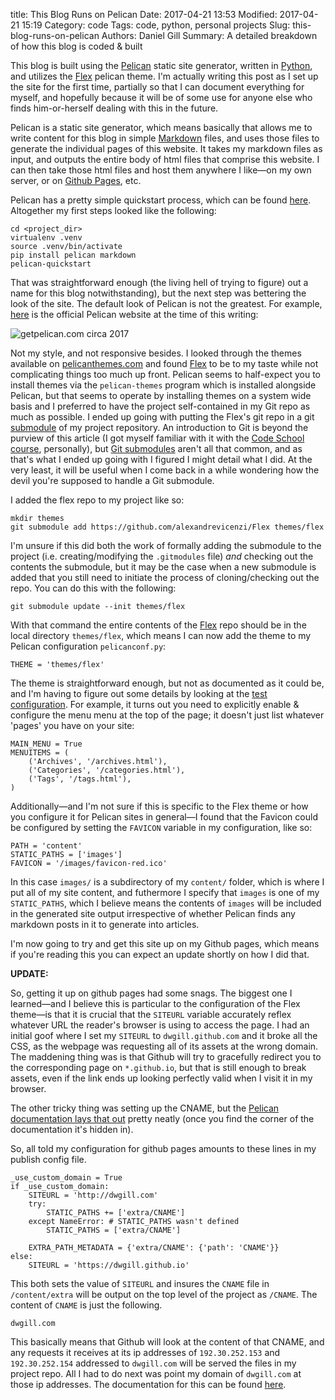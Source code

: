 title: This Blog Runs on Pelican
Date: 2017-04-21 13:53
Modified: 2017-04-21 15:19
Category: code
Tags: code, python, personal projects
Slug: this-blog-runs-on-pelican
Authors: Daniel Gill
Summary: A detailed breakdown of how this blog is coded & built

This blog is built using the [Pelican][pelican] static site generator,
written in [Python][python], and utilizes the [Flex][flex] pelican theme.
I'm actually writing this post as I set up the site for the first time,
partially so that I can document everything for myself, and hopefully
because it will be of some use for anyone else who finds him-or-herself
dealing with this in the future.

Pelican is a static site generator, which means basically that allows me
to write content for this blog in simple [Markdown][markdown] files,
and uses those files to generate the individual pages of this website.
It takes my markdown files as input, and outputs the entire body of
html files that comprise this website. I can then take those html
files and host them anywhere I like—on my own server, or on 
[Github Pages][ghpages], etc.

Pelican has a pretty simple quickstart process, which can be found
[here][pelican-quickstart]. Altogether my first steps looked like the
following:


    cd <project_dir>
    virtualenv .venv
    source .venv/bin/activate
    pip install pelican markdown
    pelican-quickstart


That was straightforward enough (the living hell of trying to figure)
out a name for this blog notwithstanding), but the next step was
bettering the look of the site. The default look of Pelican is not the
greatest. For example, [here][pelican-site] is the official Pelican
website at the time of this writing:

![getpelican.com circa 2017]({filename}/images/code/getpelican-site-2017-04-20.png)

Not my style, and not responsive besides. I looked through the themes
available on [pelicanthemes.com][] and found [Flex][flex] to be to my
taste while not complicating things too much up front. Pelican seems to
half-expect you to install themes via the `pelican-themes` program
which is installed alongside Pelican, but that seems to operate by
installing themes on a system wide basis and I preferred to have the
project self-contained in my Git repo as much as possible. I ended up
going with putting the Flex's git repo in a git
[submodule][git-submodule] of my project repository. An introduction to 
Git is beyond the purview of this article (I got myself familiar with it 
with the [Code School course][git], personally), but
[Git submodules][git-submodule] aren't all that common, and as that's
what I ended up going with I figured I might detail what I did. At the
very least, it will be useful when I come back in a while wondering how
the devil you're supposed to handle a Git submodule.

I added the flex repo to my project like so:

    mkdir themes
    git submodule add https://github.com/alexandrevicenzi/Flex themes/flex

I'm unsure if this did both the work of formally adding the
submodule to the project (i.e. creating/modifying the `.gitmodules`
file) _and_ checking out the contents the submodule, but it may be the
case when a new submodule is added that you still need to initiate the
process of cloning/checking out the repo. You can do this with the
following:

    git submodule update --init themes/flex

With that command the entire contents of the [Flex][flex] repo should
be in the local directory `themes/flex`, which means I can now add the
theme to my Pelican configuration `pelicanconf.py`:

    THEME = 'themes/flex'

The theme is straightforward enough, but not as documented as it could
be, and I'm having to figure out some details by looking at the
[test configuration][pelican-test]. For example, it turns out you need
to explicitly enable & configure the menu menu at the top of the page;
it doesn't just list whatever 'pages' you have on your site:

    MAIN_MENU = True
    MENUITEMS = (
        ('Archives', '/archives.html'),
        ('Categories', '/categories.html'),
        ('Tags', '/tags.html'),
    )

Additionally—and I'm not sure if this is specific to the Flex theme or
how you configure it for Pelican sites in general—I found that the
Favicon could be configured by setting the `FAVICON` variable in my
configuration, like so:

    PATH = 'content'
    STATIC_PATHS = ['images']
    FAVICON = '/images/favicon-red.ico'

In this case `images/` is a subdirectory of my `content/` folder, which
is where I put all of my site content, and futhermore I specify that
`images` is one of my `STATIC_PATHS`, which I believe means the contents
of `images` will be included in the generated site output irrespective of
whether Pelican finds any markdown posts in it to generate into articles.

I'm now going to try and get this site up on my Github pages, which means
if you're reading this you can expect an update shortly on how I did
that.

**UPDATE:**

So, getting it up on github pages had some snags. The biggest one I
learned—and I believe this is particular to the configuration of the
Flex theme—is that it is crucial that the `SITEURL` variable accurately
reflex whatever URL the reader's browser is using to access the page.
I had an initial goof where I set my `SITEURL` to `dwgill.github.com`
and it broke all the CSS, as the webpage was requesting all of its
assets at the wrong domain. The maddening thing was is that Github will
try to gracefully redirect you to the corresponding page on
`*.github.io`, but that is still enough to break assets, even if the
link ends up looking perfectly valid when I visit it in my browser.

The other tricky thing was setting up the CNAME, but the [Pelican
documentation lays that out][pelican-tips] pretty neatly (once you find
the corner of the documentation it's hidden in).

So, all told my configuration for github pages amounts to these lines in
my publish config file.

    _use_custom_domain = True
    if _use_custom_domain:
        SITEURL = 'http://dwgill.com'
        try:
            STATIC_PATHS += ['extra/CNAME']
        except NameError: # STATIC_PATHS wasn't defined
            STATIC_PATHS = ['extra/CNAME']

        EXTRA_PATH_METADATA = {'extra/CNAME': {'path': 'CNAME'}}
    else:
        SITEURL = 'https://dwgill.github.io'

This both sets the value of `SITEURL` and insures the `CNAME` file in
`/content/extra` will be output on the top level of the project as
`/CNAME`. The content of `CNAME` is just the following.

    dwgill.com

This basically means that Github will look at the content of that CNAME,
and any requests it receives at its ip addresses of `192.30.252.153` and
`192.30.252.154` addressed to `dwgill.com` will be served the files in
my project repo. All I had to do next was point my domain of
`dwgill.com` at those ip addresses. The documentation for this can be
found [here][ghpages-custom-domain].

[pelican]: https://blog.getpelican.com/
[python]: https://en.wikipedia.org/wiki/Python_(programming_language)
[flex]: https://github.com/alexandrevicenzi/Flex
[markdown]: https://en.wikipedia.org/wiki/Markdown
[ghpages]: https://pages.github.com/
[pelican-quickstart]: http://docs.getpelican.com/en/stable/install.html
[pelican-site]: https://blog.getpelican.com/
[pelicanthemes.com]: http://www.pelicanthemes.com/
[git]: https://www.codeschool.com/courses/git-real
[git-submodule]: https://git-scm.com/docs/git-submodule
[pelican-test]: https://github.com/alexandrevicenzi/Flex/blob/master/tests/pelicanconf.py
[pelican-tips]: http://docs.getpelican.com/en/stable/tips.html#extra-tips
[ghpages-custom-domain]: https://help.github.com/articles/setting-up-an-apex-domain/
